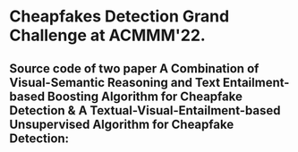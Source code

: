# Cheapfakes Detection Grand Challenge at ACMMM'22.

## Source code of two paper A Combination of Visual-Semantic Reasoning and Text Entailment-based Boosting Algorithm for Cheapfake Detection & A Textual-Visual-Entailment-based Unsupervised Algorithm for Cheapfake Detection:

